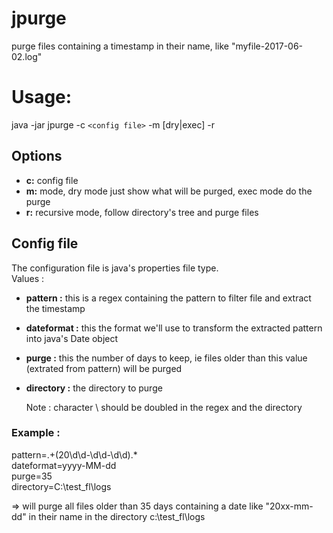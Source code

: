 # jpurge
purge files containing a timestamp in their name, like "myfile-2017-06-02.log"

# Usage:

java -jar jpurge -c `<config file>` -m [dry|exec] -r

## Options
* **c:**  config file  
* **m:**  mode, dry mode just show what will be purged, exec mode do the purge  
* **r:**  recursive mode, follow directory's tree and purge files  
      
      
## Config file

The configuration file is java's properties file type.  
Values :  

* **pattern :** this is a regex containing the pattern to filter file and extract the timestamp  
* **dateformat :** this the format we'll use to transform the extracted pattern into java's Date object  
* **purge :** this the number of days to keep, ie files older than this value (extrated from pattern) will be purged  
* **directory :** the directory to purge  
    
  Note : character \ should be doubled in the regex and the directory  
    
### Example :  
  
pattern=.+(20\\d\\d-\\d\\d-\\d\\d).*  
dateformat=yyyy-MM-dd  
purge=35  
directory=C:\\test_fl\\logs  

=> will purge all files older than 35 days containing a date like "20xx-mm-dd" in their name in the directory c:\test_fl\logs  
